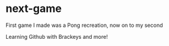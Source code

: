 # next-game
First game I made was a Pong recreation, now on to my second

Learning Github with Brackeys and more!

